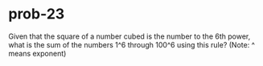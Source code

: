 prob-23
=======

Given that the square of a number cubed is the number to the 6th power, what is the sum of the numbers 1^6 through 100^6 using this rule? (Note: ^ means exponent)
